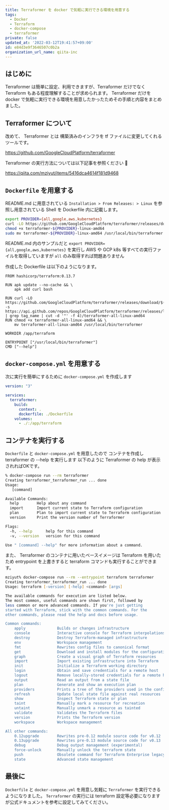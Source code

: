 ```yaml
---
title: Terraformer を docker で気軽に実行できる環境を用意する
tags:
  - Docker
  - Terraform
  - docker-compose
  - terraformer
private: false
updated_at: '2022-03-12T19:41:57+09:00'
id: e84d3e9f3646507c0b2a
organization_url_name: qiita-inc
---
```

## はじめに

Terraformer は簡単に設定、利用できますが、Terraformer だけでなく Terraform もある程度理解することが求められます。
Terraformer だけを docker で気軽に実行できる環境を用意したかったためその手順と内容をまとめました。

## Terraformer について

改めて、 Terraformer とは 構築済みのインフラを tf ファイルに変更してくれるツールです。

https://github.com/GoogleCloudPlatform/terraformer

Terraformer の実行方法については以下記事を参照ください :information_desk_person: 

https://qiita.com/mziyut/items/5416dca4614f181d9468

## `Dockerfile` を用意する

README.md に用意されている `Installation > From Releases: > Linux` を参照し用意されている Shell を Dockerfile 内に記載します。

```sh
export PROVIDER={all,google,aws,kubernetes}
curl -LO https://github.com/GoogleCloudPlatform/terraformer/releases/download/$(curl -s https://api.github.com/repos/GoogleCloudPlatform/terraformer/releases/latest | grep tag_name | cut -d '"' -f 4)/terraformer-${PROVIDER}-linux-amd64
chmod +x terraformer-${PROVIDER}-linux-amd64
sudo mv terraformer-${PROVIDER}-linux-amd64 /usr/local/bin/terraformer
```

README.md 内のサンプルだと `export PROVIDER={all,google,aws,kubernetes}` を実行し AWS や GCP k8s 等すべての実行ファイルを取得していますが `all` のみ取得すれば問題ありません

作成した Dockerfile は以下のようになります。

```dockerfile:Dockerfile
FROM hashicorp/terraform:0.13.7

RUN apk update --no-cache && \
    apk add curl bash

RUN curl -LO https://github.com/GoogleCloudPlatform/terraformer/releases/download/$(curl -s https://api.github.com/repos/GoogleCloudPlatform/terraformer/releases/latest | grep tag_name | cut -d '"' -f 4)/terraformer-all-linux-amd64
RUN chmod +x terraformer-all-linux-amd64 && \
    mv terraformer-all-linux-amd64 /usr/local/bin/terraformer

WORKDIR /app/terraform

ENTRYPOINT ["/usr/local/bin/terraformer"]
CMD ["--help"]
```

## `docker-compose.yml` を用意する

次に実行を簡単にするために `docker-compose.yml` を作成します

```yml:docker-compose.yml
version: "3"

services:
  terraformer:
    build:
      context: .
      dockerfile: ./Dockerfile
    volumes:
      - ./:/app/terraform
```

## コンテナを実行する

`Dockerfile` と `docker-compose.yml` を用意したので コンテナを作成し terraformer の --help を実行します
以下のように Terraformer の help が表示されればOKです。

```zsh
% docker-compose run --rm terraformer
Creating terraformer_terraformer_run ... done
Usage:
   [command]

Available Commands:
  help        Help about any command
  import      Import current state to Terraform configuration
  plan        Plan to import current state to Terraform configuration
  version     Print the version number of Terraformer

Flags:
  -h, --help      help for this command
  -v, --version   version for this command

Use " [command] --help" for more information about a command.
```

また、 Terraformer のコンテナに用いたベースイメージは Terraform を用いたため entrypoint を上書きすると terraform コマンドも実行することができます。

```zsh
mziyut% docker-compose run --rm --entrypoint terraform terraformer
Creating terraformer_terraformer_run ... done
Usage: terraform [-version] [-help] <command> [args]

The available commands for execution are listed below.
The most common, useful commands are shown first, followed by
less common or more advanced commands. If you're just getting
started with Terraform, stick with the common commands. For the
other commands, please read the help and docs before usage.

Common commands:
    apply              Builds or changes infrastructure
    console            Interactive console for Terraform interpolations
    destroy            Destroy Terraform-managed infrastructure
    env                Workspace management
    fmt                Rewrites config files to canonical format
    get                Download and install modules for the configuration
    graph              Create a visual graph of Terraform resources
    import             Import existing infrastructure into Terraform
    init               Initialize a Terraform working directory
    login              Obtain and save credentials for a remote host
    logout             Remove locally-stored credentials for a remote host
    output             Read an output from a state file
    plan               Generate and show an execution plan
    providers          Prints a tree of the providers used in the configuration
    refresh            Update local state file against real resources
    show               Inspect Terraform state or plan
    taint              Manually mark a resource for recreation
    untaint            Manually unmark a resource as tainted
    validate           Validates the Terraform files
    version            Prints the Terraform version
    workspace          Workspace management

All other commands:
    0.12upgrade        Rewrites pre-0.12 module source code for v0.12
    0.13upgrade        Rewrites pre-0.13 module source code for v0.13
    debug              Debug output management (experimental)
    force-unlock       Manually unlock the terraform state
    push               Obsolete command for Terraform Enterprise legacy (v1)
    state              Advanced state management
```

## 最後に

`Dockerfile` と `docker-compose.yml` を用意し気軽に `Terraformer` を実行できるようになりました。
`Terraformer` の実行には terraform 設定等必要になりますが公式ドキュメントを参考に設定してみてください。
